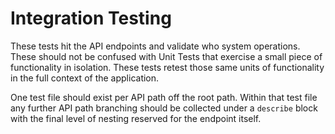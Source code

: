 # Integration Testing

These tests hit the API endpoints and validate who system operations. These
should not be confused with Unit Tests that exercise a small piece of
functionality in isolation. These tests retest those same units of functionality
in the full context of the application.

One test file should exist per API path off the root path. Within that test file
any further API path branching should be collected under a `describe` block
with the final level of nesting reserved for the endpoint itself.
